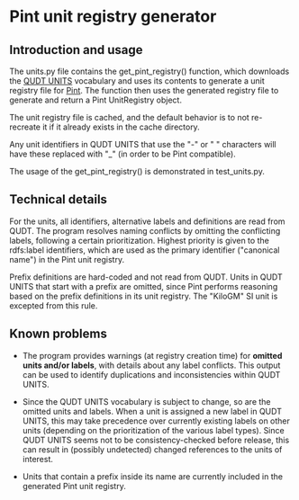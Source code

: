 Pint unit registry generator
============================

Introduction and usage
----------------------

The units.py file contains the get_pint_registry() function, which downloads the [QUDT UNITS](https://www.qudt.org/doc/DOC_VOCAB-UNITS.html) vocabulary and uses its contents to generate a unit registry file for [Pint](https://pint.readthedocs.io). The function then uses the generated registry file to generate and return a Pint UnitRegistry object.

The unit registry file is cached, and the default behavior is to not re-recreate it if it already exists in the cache directory.

Any unit identifiers in QUDT UNITS that use the "-" or " " characters will have these replaced with "_" (in order to be Pint compatible).

The usage of the get_pint_registry() is demonstrated in test_units.py.


Technical details
-----------------

For the units, all identifiers, alternative labels and definitions are read from QUDT. The program resolves naming conflicts by omitting the conflicting labels, following a certain prioritization. Highest priority is given to the rdfs:label identifiers, which are used as the primary identifier ("canonical name") in the Pint unit registry.

Prefix definitions are hard-coded and not read from QUDT. Units in QUDT UNITS that start with a prefix are omitted, since Pint performs reasoning based on the prefix definitions in its unit registry. The "KiloGM" SI unit is excepted from this rule.


Known problems
--------------

* The program provides warnings (at registry creation time) for **omitted units and/or labels**, with details about any label conflicts. This output can be used to identify duplications and inconsistencies within QUDT UNITS.

* Since the QUDT UNITS vocabulary is subject to change, so are the omitted units and labels. When a unit is assigned a new label in QUDT UNITS, this may take precedence over currently existing labels on other units (depending on the prioritization of the various label types). Since QUDT UNITS seems not to be consistency-checked before release, this can result in (possibly undetected) changed references to the units of interest.

* Units that contain a prefix inside its name are currently included in the generated Pint unit registry.

